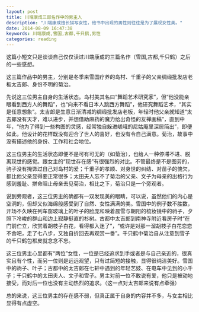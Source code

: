 ```yaml
---
layout: post
title: 川端康成三部名作中的男主人
description: "川端康成擅长描写女性，他书中出现的男性则往往是为了展现女性美。"
date: 2014-08-09 16:47:38
keywords: 川端康成,雪国,古都,千只鹤,男性
categories: reading
---
```

这篇小短文只是谈谈自己仅仅读过川端康成的三篇名作（雪国,古都,千只鹤）之后的一些感想。

这三篇作品中的男主，分别是冬季来雪国疗养的岛村、千重子的父亲绸缎批发店老板太吉郞、身份不明的菊治。

先说这三位男主自身的生活状态。岛村美其名曰“舞蹈艺术研究家”，但“他没能亲眼看到西方人的舞蹈”，也“向来不看日本人跳西方舞蹈”，他研究舞蹈艺术，“其实是任意想象”。太吉郞是生意日渐清减的绸缎批发店老板，年轻时他父亲就知道“太吉郞没有天才，难以进步，并想借助麻药的魔力给出奇怪的友禅画稿”，直到中年，“他为了得到一些构图的灵感，经常独自躲进嵯峨的尼姑庵里深居简出”，即便如此，他设计的花样既没有迎合了世人的喜好，也没有令自己满意。菊治，故事中没有描述他的身份、工作和社会地位。

这三位男主的生活状态即便不是可有可无的（如菊治），也给人一种停滞不进、脱离现世的感觉。跟女主的“现世存在感”有很强烈的对比。不管最终是不是图劳的，驹子没有掩饰过自己对岛村的爱；千重子的孝顺、对身世的纠结、对苗子的愧欠，都比他父亲显得要正常很多；太田夫人忘不了菊治的父亲、文子为母亲的出格行为感到羞耻、拼命阻止母亲去见菊治，相比之下，菊治只是一个旁观者。

说到旁观者，这三位男主的确都有一双发现美的眼睛，可以说，虽然他们的内心是空洞的，但却又似海绵般感受到了自然、女性满满的美。雪国中的例子数不胜数，开场不久映在列车窗玻璃上的叶子的脸庞和映着晨雪与朝阳的梳妆镜中的驹子，夕照下冷峻的群山和边上寂静挺直的杉树。古都中太吉郞到南神寺附近看房子时“在门前伫立，欣赏着胡枝子白花，看得都入迷了”，“或许是对那一溜胡枝子白花恋恋不舍吧，走了七八步，又独自折回去再观赏一番”。千只鹤中菊治自从注意到雪子的千只鹤包袱皮就念念不忘。

这三位男主心里都有“两位”女性，一位是已经追求到手或者是与自己亲近的，很真实且有个性，而另一位则是远远观望，只有过简短的接触，显得很纯洁美好。雪国中的驹子、叶子；古都中的太吉郞在七轩中遇到的年轻艺妓、在电车中见到的小千子；千只鹤中的太田夫人、文子和雪子。男主对前一位不敢说有爱，他只是被动地接受，而对后一位也没有主动热烈的追求。（这一点对太吉郞来说有点牵强）

总的来说，这三位男主的存在感不弱，但真正属于自身的内容并不多，与女主相比显得有点虚空。